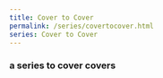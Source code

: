 ```yaml
---
title: Cover to Cover
permalink: /series/covertocover.html
series: Cover to Cover
---
```


### a series to cover covers